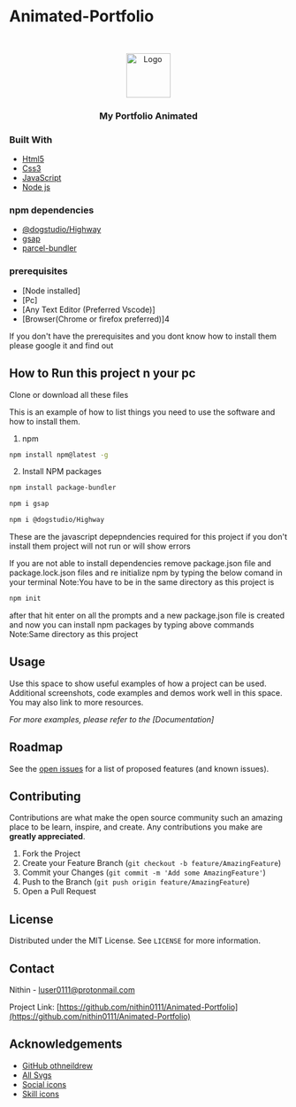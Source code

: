 # Animated-Portfolio

<br />
<p align="center">
  <a href="https://github.com/nithin0111">
    <img src="#" alt="Logo" width="80" height="80">
  </a>

  <h3 align="center">My Portfolio Animated</h3>


### Built With
* [Html5](https://html.com/html5/)
* [Css3](http://css3.com/)
* [JavaScript](https://www.javascript.com)
* [Node js](https://www.nodejs.com)

### npm dependencies
* [@dogstudio/Highway](https://github.com/Dogstudio/highway)
* [gsap](https://greensock.com/gsap/)
* [parcel-bundler](https://parceljs.org/)

### prerequisites

* [Node installed]
* [Pc]
* [Any Text Editor (Preferred Vscode)]
* [Browser(Chrome or firefox preferred)]4

If you don't have the prerequisites and you dont know how to install them please google it and find out

<!-- GETTING STARTED -->
## How to Run this project n your pc

Clone or download all these files

This is an example of how to list things you need to use the software and how to install them.
1. npm
```sh
npm install npm@latest -g
```
2. Install NPM packages
```sh
npm install package-bundler
```
```sh
npm i gsap
```
```sh
npm i @dogstudio/Highway
```
These are the javascript depepndencies required for this project if you don't install them project will not run or will show errors

If you are not able to install dependencies remove package.json file and package.lock.json files and re initialize npm by typing
the below comand in your terminal Note:You have to be in the same directory as this project is

```sh
npm init
```
after that hit enter on all the prompts and a new package.json file is created and now you can install npm packages by typing above commands
Note:Same directory as this project


<!-- USAGE EXAMPLES -->
## Usage

Use this space to show useful examples of how a project can be used. Additional screenshots, code examples and demos work well in this space. You may also link to more resources.

_For more examples, please refer to the [Documentation]_



<!-- ROADMAP -->
## Roadmap

See the [open issues](https://github.com/nithin0111/Animated-Portfolio/issues) for a list of proposed features (and known issues).



<!-- CONTRIBUTING -->
## Contributing

Contributions are what make the open source community such an amazing place to be learn, inspire, and create. Any contributions you make are **greatly appreciated**.

1. Fork the Project
2. Create your Feature Branch (`git checkout -b feature/AmazingFeature`)
3. Commit your Changes (`git commit -m 'Add some AmazingFeature'`)
4. Push to the Branch (`git push origin feature/AmazingFeature`)
5. Open a Pull Request



<!-- LICENSE -->
## License

Distributed under the MIT License. See `LICENSE` for more information.



<!-- CONTACT -->
## Contact

Nithin - luser0111@protonmail.com

Project Link: [https://github.com/nithin0111/Animated-Portfolio](https://github.com/nithin0111/Animated-Portfolio)



<!-- ACKNOWLEDGEMENTS -->
## Acknowledgements
* [GitHub othneildrew](https://github.com/othneildrew/Best-README-Template/)
* [All Svgs](https://undraw.co)
* [Social icons](https://www.fontawesome.com)
* [Skill icons](https://www.iconmaker.com)
